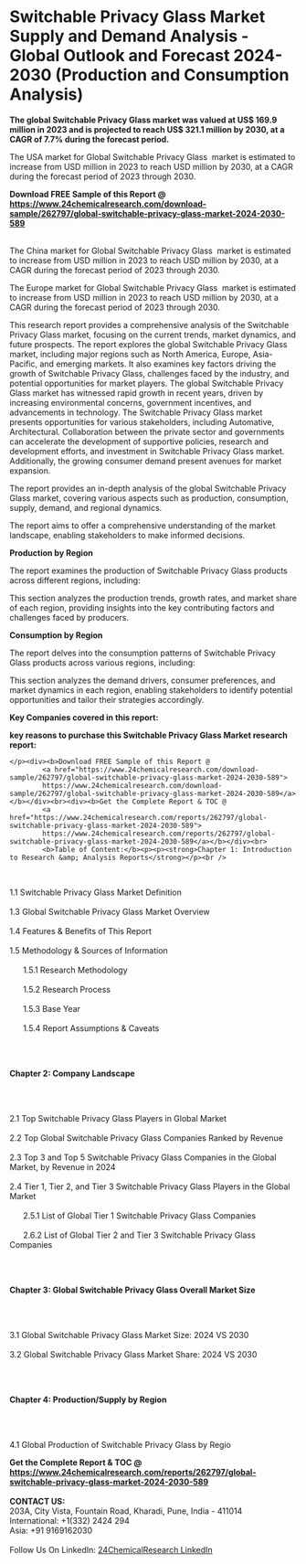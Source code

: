 <h1>Switchable Privacy Glass Market Supply and Demand Analysis - Global Outlook and Forecast 2024-2030 (Production and Consumption Analysis)</h1><p><strong>The global Switchable Privacy Glass market was valued at US$ 169.9 million in 2023 and is projected to reach US$ 321.1 million by 2030, at a CAGR of 7.7% during the forecast period.</strong></p><p>
</p><p>The USA market for Global Switchable Privacy Glass  market is estimated to increase from USD million in 2023 to reach USD million by 2030, at a CAGR during the forecast period of 2023 through 2030.</p><div><b>Download FREE Sample of this Report @ 
            <a href="https://www.24chemicalresearch.com/download-sample/262797/global-switchable-privacy-glass-market-2024-2030-589">
            https://www.24chemicalresearch.com/download-sample/262797/global-switchable-privacy-glass-market-2024-2030-589</a></b></div><br><p>
</p><p>The China market for Global Switchable Privacy Glass  market is estimated to increase from USD million in 2023 to reach USD million by 2030, at a CAGR during the forecast period of 2023 through 2030.</p><p>
</p><p>The Europe market for Global Switchable Privacy Glass  market is estimated to increase from USD million in 2023 to reach USD million by 2030, at a CAGR during the forecast period of 2023 through 2030.</p><p>
</p><p>This research report provides a comprehensive analysis of the Switchable Privacy Glass market, focusing on the current trends, market dynamics, and future prospects. The report explores the global Switchable Privacy Glass market, including major regions such as North America, Europe, Asia-Pacific, and emerging markets. It also examines key factors driving the growth of Switchable Privacy Glass, challenges faced by the industry, and potential opportunities for market players. The global Switchable Privacy Glass market has witnessed rapid growth in recent years, driven by increasing environmental concerns, government incentives, and advancements in technology. The Switchable Privacy Glass market presents opportunities for various stakeholders, including Automative, Architectural. Collaboration between the private sector and governments can accelerate the development of supportive policies, research and development efforts, and investment in Switchable Privacy Glass market. Additionally, the growing consumer demand present avenues for market expansion. </p><p>
</p><p>The report provides an in-depth analysis of the global Switchable Privacy Glass market, covering various aspects such as production, consumption, supply, demand, and regional dynamics.</p><p>
</p><p>The report aims to offer a comprehensive understanding of the market landscape, enabling stakeholders to make informed decisions.</p><p>
</p><p><strong>Production by Region</strong></p><p>
</p><p>The report examines the production of Switchable Privacy Glass products across different regions, including:</p><p>
</p><p>
</p><p>This section analyzes the production trends, growth rates, and market share of each region, providing insights into the key contributing factors and challenges faced by producers.</p><p>
</p><p><strong>Consumption by Region</strong></p><p>
</p><p>The report delves into the consumption patterns of Switchable Privacy Glass products across various regions, including:</p><p>
</p><p>
</p><p>This section analyzes the demand drivers, consumer preferences, and market dynamics in each region, enabling stakeholders to identify potential opportunities and tailor their strategies accordingly.</p><p>
<strong>Key Companies covered in this report:</strong></p><p>
</p><p>
</p><p><strong>key reasons to purchase this Switchable Privacy Glass Market research report:</strong></p><p>

	</p><div><b>Download FREE Sample of this Report @ 
            <a href="https://www.24chemicalresearch.com/download-sample/262797/global-switchable-privacy-glass-market-2024-2030-589">
            https://www.24chemicalresearch.com/download-sample/262797/global-switchable-privacy-glass-market-2024-2030-589</a></b></div><br><div><b>Get the Complete Report & TOC @ 
            <a href="https://www.24chemicalresearch.com/reports/262797/global-switchable-privacy-glass-market-2024-2030-589">
            https://www.24chemicalresearch.com/reports/262797/global-switchable-privacy-glass-market-2024-2030-589</a></b></div><br>
            <b>Table of Content:</b><p><p><strong>Chapter 1: Introduction to Research &amp; Analysis Reports</strong></p><br />
<br />
<p>1.1 Switchable Privacy Glass Market Definition<br /><br />
1.3 Global Switchable Privacy Glass Market Overview<br /><br />
1.4 Features &amp; Benefits of This Report<br /><br />
1.5 Methodology &amp; Sources of Information<br /><br />
&nbsp;&nbsp;&nbsp;&nbsp;&nbsp; 1.5.1 Research Methodology<br /><br />
&nbsp;&nbsp;&nbsp;&nbsp;&nbsp; 1.5.2 Research Process<br /><br />
&nbsp;&nbsp;&nbsp;&nbsp;&nbsp; 1.5.3 Base Year<br /><br />
&nbsp;&nbsp;&nbsp;&nbsp;&nbsp; 1.5.4 Report Assumptions &amp; Caveats</p><br />
<br />
<p><strong>Chapter 2: Company Landscape</strong></p><br />
<br />
<p>2.1 Top Switchable Privacy Glass Players in Global Market<br /><br />
2.2 Top Global Switchable Privacy Glass Companies Ranked by Revenue<br /><br />
2.3 Top 3 and Top 5 Switchable Privacy Glass Companies in the Global Market, by Revenue in 2024<br /><br />
2.4 Tier 1, Tier 2, and Tier 3 Switchable Privacy Glass Players in the Global Market<br /><br />
&nbsp;&nbsp;&nbsp;&nbsp;&nbsp; 2.5.1 List of Global Tier 1 Switchable Privacy Glass Companies<br /><br />
&nbsp;&nbsp;&nbsp;&nbsp;&nbsp; 2.6.2 List of Global Tier 2 and Tier 3 Switchable Privacy Glass Companies</p><br />
<br />
<p><strong>Chapter 3: Global Switchable Privacy Glass Overall Market Size</strong></p><br />
<br />
<p>3.1 Global Switchable Privacy Glass Market Size: 2024 VS 2030<br /><br />
3.2 Global Switchable Privacy Glass Market Share: 2024 VS 2030</p><br />
<br />
<p><strong>Chapter 4: Production/Supply by Region</strong></p><br />
<br />
<p>4.1 Global Production of Switchable Privacy Glass by Regio</p><div><b>Get the Complete Report & TOC @ 
            <a href="https://www.24chemicalresearch.com/reports/262797/global-switchable-privacy-glass-market-2024-2030-589">
            https://www.24chemicalresearch.com/reports/262797/global-switchable-privacy-glass-market-2024-2030-589</a></b></div><br><b>CONTACT US:</b><br>
            203A, City Vista, Fountain Road, Kharadi, Pune, India - 411014<br>
            International: +1(332) 2424 294<br>
            Asia: +91 9169162030 <br><br>
            Follow Us On LinkedIn: <a href="https://www.linkedin.com/company/24chemicalresearch/">24ChemicalResearch LinkedIn</a>